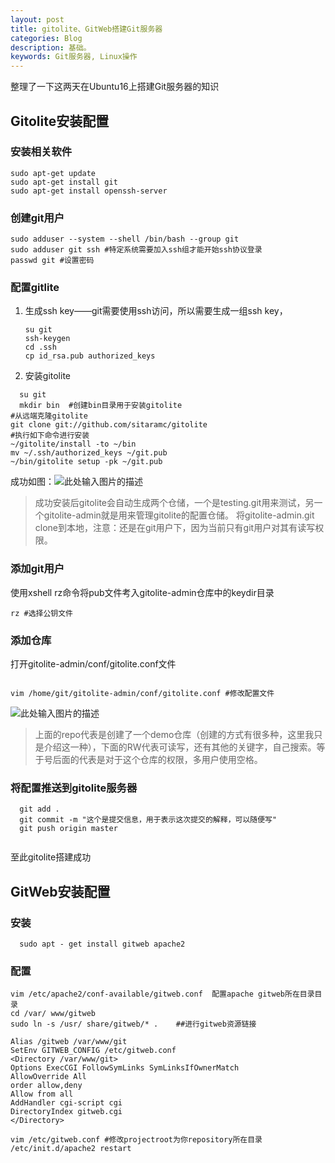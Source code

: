 ```yaml
---
layout: post
title: gitolite、GitWeb搭建Git服务器
categories: Blog
description: 基础。
keywords: Git服务器, Linux操作
---
```

整理了一下这两天在Ubuntu16上搭建Git服务器的知识
 
## Gitolite安装配置

### 安装相关软件
```shell
sudo apt-get update 
sudo apt-get install git
sudo apt-get install openssh-server

```
### 创建git用户
```
sudo adduser --system --shell /bin/bash --group git
sudo adduser git ssh #特定系统需要加入ssh组才能开始ssh协议登录
passwd git #设置密码

```
### 配置gitlite
1. 生成ssh key——git需要使用ssh访问，所以需要生成一组ssh key，
    ```
    su git
    ssh-keygen
    cd .ssh
    cp id_rsa.pub authorized_keys
    
    ```
2. 安装gitolite  

  ```
    su git
    mkdir bin  #创建bin目录用于安装gitolite
  #从远端克隆gitolite
  git clone git://github.com/sitaramc/gitolite
  #执行如下命令进行安装
  ~/gitolite/install -to ~/bin
  mv ~/.ssh/authorized_keys ~/git.pub
  ~/bin/gitolite setup -pk ~/git.pub
  
  ```
成功如图：![此处输入图片的描述][1]

>  成功安装后gitolite会自动生成两个仓储，一个是testing.git用来测试，另一个gitolite-admin就是用来管理gitolite的配置仓储。 将gitolite-admin.git clone到本地，注意：还是在git用户下，因为当前只有git用户对其有读写权限。
     
### 添加git用户
使用xshell rz命令将pub文件考入gitolite-admin仓库中的keydir目录

```
rz #选择公钥文件

```
### 添加仓库

打开gitolite-admin/conf/gitolite.conf文件

```

vim /home/git/gitolite-admin/conf/gitolite.conf #修改配置文件

```

![此处输入图片的描述][2]
> 上面的repo代表是创建了一个demo仓库（创建的方式有很多种，这里我只是介绍这一种），下面的RW代表可读写，还有其他的关键字，自己搜索。等于号后面的代表是对于这个仓库的权限，多用户使用空格。

### 将配置推送到gitolite服务器

```
  git add .
  git commit -m "这个是提交信息，用于表示这次提交的解释，可以随便写"
  git push origin master 
  
```

至此gitolite搭建成功

## GitWeb安装配置

### 安装

```
  sudo apt - get install gitweb apache2 
```

### 配置
```
vim /etc/apache2/conf-available/gitweb.conf  配置apache gitweb所在目录目录
cd /var/ www/gitweb   
sudo ln -s /usr/ share/gitweb/* .    ##进行gitweb资源链接
```

```
Alias /gitweb /var/www/git
SetEnv GITWEB_CONFIG /etc/gitweb.conf
<Directory /var/www/git>
Options ExecCGI FollowSymLinks SymLinksIfOwnerMatch
AllowOverride All
order allow,deny
Allow from all
AddHandler cgi-script cgi
DirectoryIndex gitweb.cgi
</Directory>
```

```
vim /etc/gitweb.conf #修改projectroot为你repository所在目录
/etc/init.d/apache2 restart
```


[1]: http://img.blog.csdn.net/20140809155108345?watermark/2/text/aHR0cDovL2Jsb2cuY3Nkbi5uZXQvbWVuZ3hpYW5neXVl/font/5a6L5L2T/fontsize/400/fill/I0JBQkFCMA==/dissolve/70/gravity/SouthEast
[2]: http://img.blog.csdn.net/20140809160614083?watermark/2/text/aHR0cDovL2Jsb2cuY3Nkbi5uZXQvbWVuZ3hpYW5neXVl/font/5a6L5L2T/fontsize/400/fill/I0JBQkFCMA==/dissolve/70/gravity/SouthEast